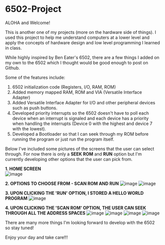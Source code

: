 # 6502-Project

ALOHA and Welcome!

This is another one of my projects (more on the hardware side of things). I used this project to help me understand computers at a lower level and apply the concepts of hardware design and low level programming I learned in class.

While highly inspired by Ben Eater's 6502, there are a few things I added on my own to the 6502 which I thought would be good enough to post on Github.

Some of the features include:  
  1. 6502 initialization code (Registers, I/O, RAM, ROM)
  2. Added memory mapped RAM, ROM and VIA (Versatile Interface Adapter)
  3. Added Versatile Interface Adapter for I/O and other peripheral devices such as push buttons. 
  4. Developed priority interrupts so the 6502 doesn't have to poll each device when an interrupt is signaled and each device has a priority when handling the interrupts (Device 0 with the highest and device 7 with the lowest).
  5. Developed a Bootloader so that I can seek through my ROM before running the program or just run the program itself.


Below I've included some pictures of the screens that the user can select through. For now there is only a **SEEK ROM** and **RUN** option but I'm currently developing other options that the user can pick from.

**1. HOME SCREEN**  
![image](https://github.com/Adromidous/6502-tinker/assets/110305385/7fd317b9-172a-4dd0-984f-db994eb34b7b)

**2. OPTIONS TO CHOOSE FROM - SCAN ROM AND RUN**
![image](https://github.com/Adromidous/6502-tinker/assets/110305385/29656aa7-e5cb-4a94-8c76-8a2cc71ac621)
![image](https://github.com/Adromidous/6502-tinker/assets/110305385/cd998d17-df46-4795-b426-a8c3a71f7dd6)

**3. UPON CLICKING THE 'RUN' OPTION, I STORED A HELLO WORLD PROGRAM**
![image](https://github.com/Adromidous/6502-tinker/assets/110305385/ce32e361-ecb2-491d-8a53-b462fbcc8e23)

**4. UPON CLICKING THE 'SCAN ROM' OPTION, THE USER CAN SEEK THROUGH ALL THE ADDRESS SPACES**
![image](https://github.com/Adromidous/6502-tinker/assets/110305385/e578a39e-9c0c-46d4-8ee3-88ae0a7be452)
![image](https://github.com/Adromidous/6502-tinker/assets/110305385/49392b88-786d-4a21-b9b3-848c66361f56)
![image](https://github.com/Adromidous/6502-tinker/assets/110305385/146d8837-1be6-475d-ba26-0a707dfac0cc)
![image](https://github.com/Adromidous/6502-tinker/assets/110305385/2e55052a-b383-462d-b46f-58f69164afc6)


There are many more things I'm looking forward to develop with the 6502 so stay tuned!

Enjoy your day and take care!!!
